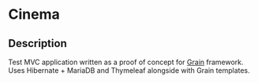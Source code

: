 # Cinema

## Description

Test MVC application written as a proof of concept for [Grain](https://github.com/7aske/grain) framework.
Uses Hibernate + MariaDB and Thymeleaf alongside with Grain templates.